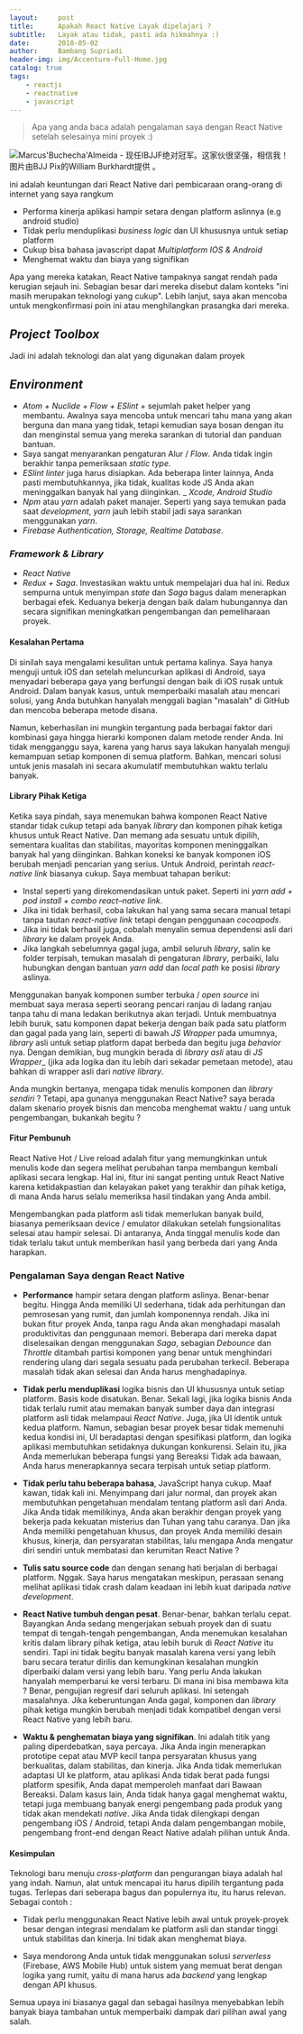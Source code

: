 ```yaml
---
layout:     post
title:      Apakah React Native Layak dipelajari ?
subtitle:   Layak atau tidak, pasti ada hikmahnya :)
date:       2018-05-02
author:     Bambang Supriadi
header-img: img/Accenture-Full-Home.jpg
catalog: true
tags:
    - reactjs
    - reactnative
    - javascript
---
```


> Apa yang anda baca adalah pengalaman saya dengan React Native setelah selesainya mini proyek :)


![Marcus'Buchecha'Almeida - 现任IBJJF绝对冠军。这家伙很坚强，相信我！图片由BJJ Pix的William Burkhardt提供  。](https://s3-ap-southeast-1.amazonaws.com/otomeals/intelligent.png)

ini adalah keuntungan dari React Native dari pembicaraan orang-orang di internet yang saya rangkum


- Performa kinerja aplikasi hampir setara dengan platform aslinnya (e.g android studio)
- Tidak perlu menduplikasi _business logic_ dan UI khususnya untuk setiap platform
- Cukup bisa bahasa javascript dapat _Multiplatform IOS & Android_
- Menghemat waktu dan biaya yang signifikan

Apa yang mereka katakan, React Native tampaknya sangat rendah pada kerugian sejauh ini. Sebagian besar dari mereka disebut dalam konteks "ini masih merupakan teknologi yang cukup". Lebih lanjut, saya akan mencoba untuk mengkonfirmasi poin ini atau menghilangkan prasangka dari mereka.

## _Project Toolbox_

Jadi ini adalah teknologi dan alat yang digunakan dalam proyek

## _Environment_

- _Atom + Nuclide + Flow + ESlint +_ sejumlah paket helper yang membantu. Awalnya saya mencoba untuk mencari tahu mana yang akan berguna dan mana yang tidak, tetapi kemudian saya bosan dengan itu dan menginstal semua yang mereka sarankan di tutorial dan panduan bantuan.
- Saya sangat menyarankan pengaturan Alur / _Flow_. Anda tidak ingin berakhir tanpa pemeriksaan _static type_.
- _ESlint linter_ juga harus disiapkan. Ada beberapa linter lainnya, Anda pasti membutuhkannya, jika tidak, kualitas kode JS Anda akan meninggalkan banyak hal yang diinginkan.
_ _Xcode, Android Studio_
- _Npm_ atau _yarn_ adalah paket manajer. Seperti yang saya temukan pada saat _development_, _yarn_ jauh lebih stabil jadi saya sarankan menggunakan _yarn_.
- _Firebase Authentication, Storage, Realtime Database_.


### _Framework & Library_

- _React Native_
- _Redux + Saga_. Investasikan waktu untuk mempelajari dua hal ini. Redux sempurna untuk menyimpan _state_ dan _Saga_ bagus dalam menerapkan berbagai efek. Keduanya bekerja dengan baik dalam hubungannya dan secara signifikan meningkatkan pengembangan dan pemeliharaan proyek.

#### Kesalahan Pertama

Di sinilah saya mengalami kesulitan untuk pertama kalinya. Saya hanya menguji untuk iOS dan setelah meluncurkan aplikasi di Android, saya menyadari beberapa gaya yang berfungsi dengan baik di iOS rusak untuk Android. Dalam banyak kasus, untuk memperbaiki masalah atau mencari solusi, yang Anda butuhkan hanyalah menggali bagian "masalah" di GitHub dan mencoba beberapa metode disana.

Namun, keberhasilan ini mungkin tergantung pada berbagai faktor dari kombinasi gaya hingga hierarki komponen dalam metode render Anda. Ini tidak mengganggu saya, karena yang harus saya lakukan hanyalah menguji kemampuan setiap komponen di semua platform. Bahkan, mencari solusi untuk jenis masalah ini secara akumulatif membutuhkan waktu terlalu banyak.

#### Library Pihak Ketiga

Ketika saya pindah, saya menemukan bahwa komponen React Native standar tidak cukup tetapi ada banyak _library_ dan komponen pihak ketiga khusus untuk React Native. Dan memang ada sesuatu untuk dipilih, sementara kualitas dan stabilitas, mayoritas komponen meninggalkan banyak hal yang diinginkan. Bahkan koneksi ke banyak komponen iOS berubah menjadi pencarian yang serius. Untuk Android, perintah _react-native link_ biasanya cukup. Saya membuat tahapan berikut:

- Instal seperti yang direkomendasikan untuk paket. Seperti ini _yarn add + pod install + combo react–native link_.
- Jika ini tidak berhasil, coba lakukan hal yang sama secara manual tetapi tanpa tautan _react-native link_ tetapi dengan penggunaan _cocoapods_.
- Jika ini tidak berhasil juga, cobalah menyalin semua dependensi asli dari _library_ ke dalam proyek Anda.
- Jika langkah sebelumnya gagal juga, ambil seluruh _library_, salin ke folder terpisah, temukan masalah di pengaturan _library_, perbaiki, lalu hubungkan dengan bantuan _yarn add_ dan _local path_ ke posisi _library_ aslinya.

Menggunakan banyak komponen sumber terbuka / _open source_ ini membuat saya merasa seperti seorang pencari ranjau di ladang ranjau tanpa tahu di mana ledakan berikutnya akan terjadi. Untuk membuatnya lebih buruk, satu komponen dapat bekerja dengan baik pada satu platform dan gagal pada yang lain, seperti di bawah _JS Wrapper_ pada umumnya, _library_ asli untuk setiap platform dapat berbeda dan begitu juga _behavior_ nya. Dengan demikian, bug mungkin berada di _library asli_ atau di _JS Wrapper__ (jika ada logika dan itu lebih dari sekadar pemetaan metode), atau bahkan di wrapper asli dari _native library_.

Anda mungkin bertanya, mengapa tidak menulis komponen dan _library sendiri_ ? Tetapi, apa gunanya menggunakan React Native? saya berada dalam skenario proyek bisnis dan mencoba menghemat waktu / uang untuk pengembangan, bukankah begitu ?

#### Fitur Pembunuh

React Native Hot / Live reload adalah fitur yang memungkinkan untuk menulis kode dan segera melihat perubahan tanpa membangun kembali aplikasi secara lengkap. Hal ini, fitur ini sangat penting untuk React Native karena ketidakpastian dan kelayakan paket yang terakhir dan pihak ketiga, di mana Anda harus selalu memeriksa hasil tindakan yang Anda ambil.

Mengembangkan pada platform asli tidak memerlukan banyak build, biasanya pemeriksaan device / emulator dilakukan setelah fungsionalitas selesai atau hampir selesai. Di antaranya, Anda tinggal menulis kode dan tidak terlalu takut untuk memberikan hasil yang berbeda dari yang Anda harapkan.

### Pengalaman Saya dengan React Native

- __Performance__ hampir setara dengan platform aslinya. Benar-benar begitu. Hingga Anda memiliki UI sederhana, tidak ada perhitungan dan pemrosesan yang rumit, dan jumlah komponennya rendah. Jika ini bukan fitur proyek Anda, tanpa ragu Anda akan menghadapi masalah produktivitas dan penggunaan memori. Beberapa dari mereka dapat diselesaikan dengan menggunakan _Saga_, sebagian _Debounce_ dan _Throttle_ ditambah partisi komponen yang benar untuk menghindari rendering ulang dari segala sesuatu pada perubahan terkecil. Beberapa masalah tidak akan selesai dan Anda harus menghadapinya.

- __Tidak perlu menduplikasi__ logika bisnis dan UI khususnya untuk setiap platform. Basis kode disatukan. Benar. Sekali lagi, jika logika bisnis Anda tidak terlalu rumit atau memakan banyak sumber daya dan integrasi platform asli tidak melampaui _React Native_. Juga, jika UI identik untuk kedua platform. Namun, sebagian besar proyek besar tidak memenuhi kedua kondisi ini, UI beradaptasi dengan spesifikasi platform, dan logika aplikasi membutuhkan setidaknya dukungan konkurensi. Selain itu, jika Anda memerlukan beberapa fungsi yang Bereaksi Tidak ada bawaan, Anda harus menerapkannya secara terpisah untuk setiap platform.

- __Tidak perlu tahu beberapa bahasa__, JavaScript hanya cukup. Maaf kawan, tidak kali ini. Menyimpang dari jalur normal, dan proyek akan membutuhkan pengetahuan mendalam tentang platform asli dari Anda. Jika Anda tidak memilikinya, Anda akan berakhir dengan proyek yang bekerja pada kekuatan misterius dan Tuhan yang tahu caranya. Dan jika Anda memiliki pengetahuan khusus, dan proyek Anda memiliki desain khusus, kinerja, dan persyaratan stabilitas, lalu mengapa Anda mengatur diri sendiri untuk membatasi dan kerumitan React Native ?

- __Tulis satu source code__ dan dengan senang hati berjalan di berbagai platform. Nggak. Saya harus mengatakan meskipun, perasaan senang melihat aplikasi tidak crash dalam keadaan ini lebih kuat daripada _native development_.

- __React Native tumbuh dengan pesat__. Benar-benar, bahkan terlalu cepat. Bayangkan Anda sedang mengerjakan sebuah proyek dan di suatu tempat di tengah-tengah pengembangan, Anda menemukan kesalahan kritis dalam library pihak ketiga, atau lebih buruk di _React Native_ itu sendiri. Tapi ini tidak begitu banyak masalah karena versi yang lebih baru secara teratur dirilis dan kemungkinan kesalahan mungkin diperbaiki dalam versi yang lebih baru. Yang perlu Anda lakukan hanyalah memperbarui ke versi terbaru. Di mana ini bisa membawa kita ? Benar, pengujian regresif dari seluruh aplikasi. Ini setengah masalahnya. Jika keberuntungan Anda gagal, komponen dan _library_ pihak ketiga mungkin berubah menjadi tidak kompatibel dengan versi React Native yang lebih baru.

- __Waktu & penghematan biaya yang signifikan__. Ini adalah titik yang paling diperdebatkan, saya percaya. Jika Anda ingin menerapkan prototipe cepat atau MVP kecil tanpa persyaratan khusus yang berkualitas, dalam stabilitas, dan kinerja. Jika Anda tidak memerlukan adaptasi UI ke platform, atau aplikasi Anda tidak berat pada fungsi platform spesifik, Anda dapat memperoleh manfaat dari Bawaan Bereaksi. Dalam kasus lain, Anda tidak hanya gagal menghemat waktu, tetapi juga membuang banyak energi pengembang pada produk yang tidak akan mendekati _native_. Jika Anda tidak dilengkapi dengan pengembang iOS / Android, tetapi Anda dalam pengembangan mobile, pengembang front-end dengan React Native adalah pilihan untuk Anda.


#### Kesimpulan


Teknologi baru menuju _cross-platform_ dan pengurangan biaya adalah hal yang indah. Namun, alat untuk mencapai itu harus dipilih tergantung pada tugas. Terlepas dari seberapa bagus dan populernya itu, itu harus relevan. Sebagai contoh :

- Tidak perlu menggunakan React Native lebih awal untuk proyek-proyek besar dengan integrasi mendalam ke platform asli dan standar tinggi untuk stabilitas dan kinerja. Ini tidak akan menghemat biaya.

- Saya mendorong Anda untuk tidak menggunakan solusi _serverless_ (Firebase, AWS Mobile Hub) untuk sistem yang memuat berat dengan logika yang rumit, yaitu di mana harus ada _backend_ yang lengkap dengan API khusus.

Semua upaya ini biasanya gagal dan sebagai hasilnya menyebabkan lebih banyak biaya tambahan untuk memperbaiki dampak dari pilihan awal yang salah.